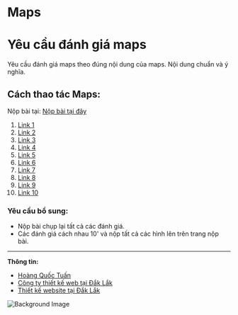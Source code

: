 # Maps
# Yêu cầu đánh giá maps

Yêu cầu đánh giá maps theo đúng nội dung của maps. Nội dung chuẩn và ý nghĩa.

## Cách thao tác Maps:

Nộp bài tại: [Nộp bài tại đây](https://hethongnopbai.dak.edu.vn/nopbai.html)

1. [Link 1](https://g.page/r/CS9tqSnlpz2oEAE/review)
2. [Link 2](https://g.page/r/CYTTGVjGEsSmEAE/review)
3. [Link 3](https://g.page/r/CZTsUaPjJuODEAE/review)
4. [Link 4](https://g.page/r/CWc90Fx3I_0FEAE/review)
5. [Link 5](https://g.page/r/CdsaTKejg4F9EAE/review)
6. [Link 6](https://g.page/r/CTKOUzVk5xMEEAE/review)
7. [Link 7](https://g.page/r/CbtG4-_V2AjBEAE/review)
8. [Link 8](https://g.page/r/CZen3kSDr3sHEAE/review)
9. [Link 9](https://g.page/r/CdzYy9dHlSAbEAE/review)
10. [Link 10](https://g.page/r/CcYZVe7RPmBAEAE/review)

### Yêu cầu bổ sung:
- Nộp bài chụp lại tất cả các đánh giá.
- Các đánh giá cách nhau 10' và nộp tất cả các hình lên trên trang nộp bài.

---

**Thông tin:**
- [Hoàng Quốc Tuấn](http://hoangquoctuan.net)
- [Công ty thiết kế web tại Đắk Lắk](http://daksystem.net)
- [Thiết kế website tại Đắk Lắk](http://dakdesign.net)

![Background Image](https://thietkewebdaklak.net/wp-content/uploads/2018/06/bg-home-edit-1.jpg)
